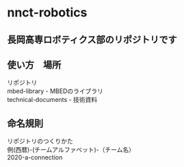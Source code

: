 # nnct-robotics

## 長岡高専ロボティクス部のリポジトリです

## 使い方　場所
リポジトリ  
mbed-library - MBEDのライブラリ  
technical-documents - 技術資料  

## 命名規則
リポジトリのつくりかた  
例(西暦)-(チームアルファベット)-（チーム名）  
2020-a-connection  
